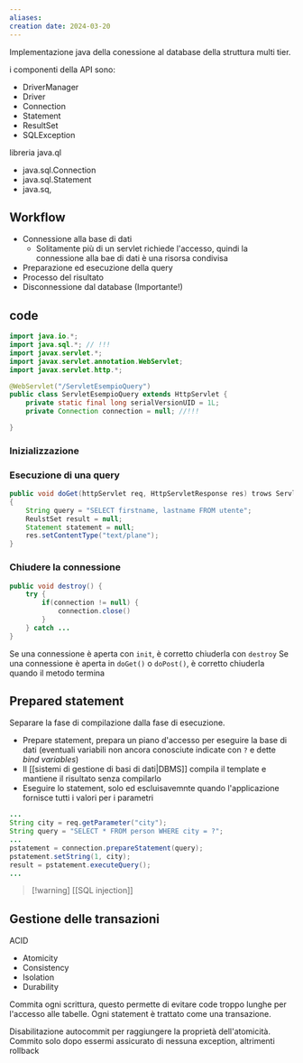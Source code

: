 ```yaml
---
aliases: 
creation date: 2024-03-20
---
```


Implementazione java della conessione al database della struttura multi tier.


i componenti della API sono:
- DriverManager
- Driver
- Connection
- Statement
- ResultSet
- SQLException


libreria java.ql 

- java.sql.Connection
- java.sql.Statement
- java.sq,


## Workflow
- Connessione alla base di dati
	- Solitamente più di un servlet richiede l'accesso, quindi la connessione alla bae di dati è una risorsa condivisa 
- Preparazione ed esecuzione della query
- Processo del risultato
- Disconnessione dal database (Importante!)


## code

```java
import java.io.*;
import java.sql.*; // !!! 
import javax.servlet.*;
import javax.servlet.annotation.WebServlet;
import javax.servlet.http.*;

@WebServlet("/ServletEsempioQuery")
public class ServletEsempioQuery extends HttpServlet {
	private static final long serialVersionUID = 1L;
	private Connection connection = null; //!!!

}

```

### Inizializzazione

### Esecuzione di una query
```java
public void doGet(httpServlet req, HttpServletResponse res) trows ServletException, IOException  //!!!
{ 
	String query = "SELECT firstname, lastname FROM utente";
	ReulstSet result = null;
	Statement statement = null;
	res.setContentType("text/plane");
}
```


### Chiudere la connessione
```java
public void destroy() {
	try {
		if(connection != null) {
			connection.close()
		}
	} catch ...
}
```

Se una connessione è aperta con `init`, è corretto chiuderla con `destroy`
Se una connessione è aperta in `doGet()` o `doPost()`, è corretto chiuderla quando il metodo termina


## Prepared statement
Separare la fase di compilazione dalla fase di esecuzione.
- Prepare statement, prepara un piano d'accesso per eseguire la base di dati (eventuali variabili non ancora conosciute indicate con `?` e dette *bind variables*)
- Il [[sistemi di gestione di basi di dati|DBMS]] compila il template e mantiene il risultato senza compilarlo
- Eseguire lo statement, solo ed escluisavemnte quando l'applicazione fornisce tutti i valori per  i parametri

```java
...
String city = req.getParameter("city");
String query = "SELECT * FROM person WHERE city = ?";
...
pstatement = connection.prepareStatement(query);
pstatement.setString(1, city);
result = pstatement.executeQuery();
...
```


>[!warning] [[SQL injection]]


## Gestione delle transazioni

ACID
- Atomicity
- Consistency
- Isolation
- Durability

Commita ogni scrittura, questo permette di evitare code troppo lunghe per l'accesso alle tabelle. Ogni statement è trattato come una transazione.


Disabilitazione autocommit per raggiungere la proprietà dell'atomicità. Commito solo dopo essermi assicurato di nessuna exception, altrimenti rollback